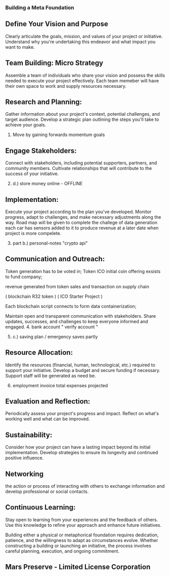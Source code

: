 ### Building a Meta Foundation

## Define Your Vision and Purpose
Clearly articulate the goals, mission, and values of your project or initiative. Understand why you're undertaking this endeavor and what impact you want to make.

 
## Team Building: Micro Strategy
Assemble a team of individuals who share your vision and possess the skills needed to execute your project effectively. Each team memeber will have their own space to work and supply resources necessary.

## Research and Planning: 
Gather information about your project's context, potential challenges, and target audience. Develop a strategic plan outlining the steps you'll take to achieve your goals.

1. Move by gaining forwards momentum goals

## Engage Stakeholders: 
Connect with stakeholders, including potential supporters, partners, and community members. Cultivate relationships that will contribute to the success of your initiative.

2. d.) store money online - OFFLINE

## Implementation: 
Execute your project according to the plan you've developed. Monitor progress, adapt to challenges, and make necessary adjustments along the way. Road map will be given to complete the challege of data generation
each car has sensors added to it to produce revenue at a later date when project is more compelete.

3. part b.) personal-notes "crypto api"
## Communication and Outreach:

Token generation has to be voted in;
Token ICO initial coin offering exsists to fund company;

revenue generated from token sales and transaction on supply chain 

( blockchain R32 token ) ( <Reserved> ICO Starter Project )

Each blockchain script connects to form data containerization;

Maintain open and transparent communication with stakeholders. 
Share updates, successes, and challenges to keep everyone informed and engaged.
4. bank account " verify account "

5. c.) saving plan / emergency saves partly

## Resource Allocation: 
Identify the resources (financial, human, technological, etc.) required to support your initiative. Develop a budget and secure funding if necessary. Support staff will be generated as need be.

6. employment invoice total expenses projected

## Evaluation and Reflection:
Periodically assess your project's progress and impact. Reflect on what's working well and what can be improved.

## Sustainability:
Consider how your project can have a lasting impact beyond its initial implementation. Develop strategies to ensure its longevity and continued positive influence.

## Networking
the action or process of interacting with others to exchange information and develop professional or social contacts.

## Continuous Learning: 
Stay open to learning from your experiences and the feedback of others. Use this knowledge to refine your approach and enhance future initiatives.

Building either a physical or metaphorical foundation requires dedication, patience, and the willingness to adapt as circumstances evolve. Whether constructing a building or launching an initiative, the process involves careful planning, execution, and ongoing commitment.

## Mars Preserve - Limited License Corporation
